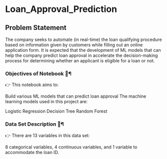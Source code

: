 # Loan_Approval_Prediction

## Problem Statement
The company seeks to automate (in real-time) the loan qualifying procedure based on information given by customers while filling out an online application form. It is expected that the development of ML models that can help the company predict loan approval in accelerate the decision-making process for determining whether an applicant is eligible for a loan or not.

### Objectives of Notebook 📌¶
👉 This notebook aims to:

Build various ML models that can predict loan approval
The machine learning models used in this project are:

Logistic Regression
Decision Tree
Random Forest

### Data Set Description 🧾¶
👉 There are 13 variables in this data set:

8 categorical variables,
4 continuous variables, and
1 variable to accommodate the loan ID.

